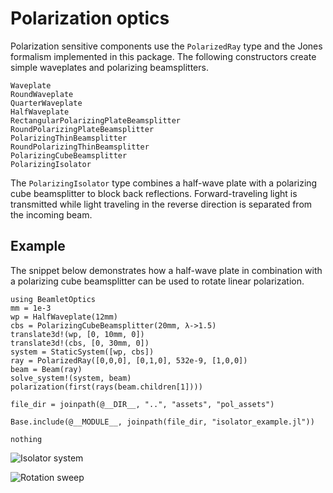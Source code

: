 # Polarization optics

Polarization sensitive components use the `PolarizedRay` type and the Jones formalism
implemented in this package. The following constructors create simple waveplates
and polarizing beamsplitters.

```@docs
Waveplate
RoundWaveplate
QuarterWaveplate
HalfWaveplate
RectangularPolarizingPlateBeamsplitter
RoundPolarizingPlateBeamsplitter
PolarizingThinBeamsplitter
RoundPolarizingThinBeamsplitter
PolarizingCubeBeamsplitter
PolarizingIsolator
```

The `PolarizingIsolator` type combines a half-wave plate with a polarizing cube
beamsplitter to block back reflections. Forward-traveling light is transmitted
while light traveling in the reverse direction is separated from the incoming
beam.

## Example

The snippet below demonstrates how a half-wave plate in combination with a
polarizing cube beamsplitter can be used to rotate linear polarization.

```@example polarization_example
using BeamletOptics
mm = 1e-3
wp = HalfWaveplate(12mm)
cbs = PolarizingCubeBeamsplitter(20mm, λ->1.5)
translate3d!(wp, [0, 10mm, 0])
translate3d!(cbs, [0, 30mm, 0])
system = StaticSystem([wp, cbs])
ray = PolarizedRay([0,0,0], [0,1,0], 532e-9, [1,0,0])
beam = Beam(ray)
solve_system!(system, beam)
polarization(first(rays(beam.children[1])))
```

```@eval
file_dir = joinpath(@__DIR__, "..", "assets", "pol_assets")

Base.include(@__MODULE__, joinpath(file_dir, "isolator_example.jl"))

nothing
```

![Isolator system](pol_system.png)

![Rotation sweep](pol_power.png)
